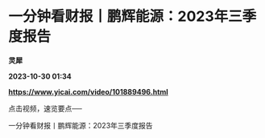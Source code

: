 # 一分钟看财报丨鹏辉能源：2023年三季度报告
**灵犀**

**2023-10-30 01:34**

**https://www.yicai.com/video/101889496.html**

点击视频，速览要点──

一分钟看财报丨鹏辉能源：2023年三季度报告